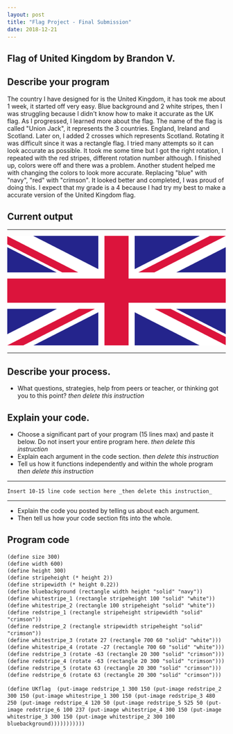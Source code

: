 ```yaml
---
layout: post
title: "Flag Project - Final Submission"
date: 2018-12-21
---
```


## Flag of United Kingdom by Brandon V.

## Describe your program

The country I have designed for is the United Kingdom, it has took me about 1 week, it started off very easy. Blue background and 2 white stripes, then I was struggling because I didn't know how to make it accurate as the UK flag. As I progressed, I learned more about the flag. The name of the flag is called "Union Jack", it represents the 3 countries. England, Ireland and Scotland. Later on, I added 2 crosses which represents Scotland. Rotating it was difficult since it was a rectangle flag. I tried many attempts so it can look accurate as possible. It took me some time but I got the right rotation, I repeated with the red stripes, different rotation number although. I finished up, colors were off and there was a problem. Another student helped me with changing the colors to look more accurate. Replacing "blue" with "navy", "red" with "crimson". It looked better and completed, I was proud of doing this. I expect that my grade is a 4 because I had try my best to make a accurate version of the United Kingdom flag.

## Current output
* * *
![Flag](/images/final-flag.png)
* * *

## Describe your process.

-   What questions, strategies, help from peers or teacher, or thinking got you to this point? _then delete this instruction_

<!--- Delete this comment and add your writing -->


## Explain your code.

-   Choose a significant part of your program (15 lines max) and paste it below. Do not insert your entire program here. _then delete this instruction_
-   Explain each argument in the code section. _then delete this instruction_
-   Tell us how it functions independently and within the whole program _then delete this instruction_

* * *

```
Insert 10-15 line code section here _then delete this instruction_
```

* * *

-   Explain the code you posted by telling us about each argument.
-   Then tell us how your code section fits into the whole.
 
<!--- Delete this comment and add your writing -->


## Program code

```
(define size 300)
(define width 600)
(define height 300)
(define stripeheight (* height 2))
(define stripewidth (* height 0.22))
(define bluebackground (rectangle width height "solid" "navy"))
(define whitestripe_1 (rectangle stripeheight 100 "solid" "white"))
(define whitestripe_2 (rectangle 100 stripeheight "solid" "white"))
(define redstripe_1 (rectangle stripeheight stripewidth "solid" "crimson"))
(define redstripe_2 (rectangle stripewidth stripeheight "solid" "crimson"))
(define whitestripe_3 (rotate 27 (rectangle 700 60 "solid" "white")))
(define whitestripe_4 (rotate -27 (rectangle 700 60 "solid" "white")))
(define redstripe_3 (rotate -63 (rectangle 20 300 "solid" "crimson")))
(define redstripe_4 (rotate -63 (rectangle 20 300 "solid" "crimson")))
(define redstripe_5 (rotate 63 (rectangle 20 300 "solid" "crimson")))
(define redstripe_6 (rotate 63 (rectangle 20 300 "solid" "crimson")))

(define UKflag  (put-image redstripe_1 300 150 (put-image redstripe_2 300 150 (put-image whitestripe_1 300 150 (put-image redstripe_3 480 250 (put-image redstripe_4 120 50 (put-image redstripe_5 525 50 (put-image redstripe_6 100 237 (put-image whitestripe_4 300 150 (put-image whitestripe_3 300 150 (put-image whitestripe_2 300 100  bluebackground)))))))))))
```
